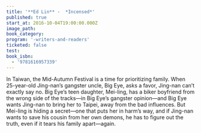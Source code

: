 ```yaml
---
title: '**Ed Lin** -  *Incensed*'
published: true
start_at: 2016-10-04T19:00:00.000Z
image_path:
book_category:
program: '-writers-and-readers'
ticketed: false
test:
book_isbn:
  - '9781616957339'
---
```



In Taiwan, the Mid-Autumn Festival is a time for prioritizing family. When 25-year-old Jing-nan’s gangster uncle, Big Eye, asks a favor, Jing-nan can’t exactly say no. Big Eye’s teen daughter, Mei-ling, has a biker boyfriend from the wrong side of the tracks—in Big Eye’s gangster opinion—and Big Eye wants Jing-nan to bring her to Taipei, away from the bad influences. But Mei-ling is hiding a secret—one that puts her in harm’s way, and if Jing-nan wants to save his cousin from her own demons, he has to figure out the truth, even if it tears his family apart—again.